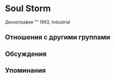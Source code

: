 # Soul Storm

Дискография
"" 1993, Industrial

## Отношения с другими группами


## Обсуждения


## Упоминания

